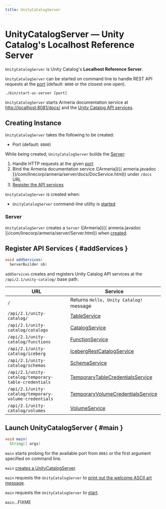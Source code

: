 ```yaml
---
title: UnityCatalogServer
---
```


# UnityCatalogServer &mdash; Unity Catalog's Localhost Reference Server

`UnityCatalogServer` is Unity Catalog's **Localhost Reference Server**.

`UnityCatalogServer` can be started on command line to handle REST API requests at the [port](#port) (default: `8080` or the closest one open).

```console
./bin/start-uc-server [port]
```

`UnityCatalogServer` starts Armeria documentation service at <http://localhost:8081/docs/> and the [Unity Catalog API services](#addServices).

## Creating Instance

`UnityCatalogServer` takes the following to be created:

* <span id="port"> Port (default: `8080`)

While being created, `UnityCatalogServer` builds the [Server](#server):

1. Handle HTTP requests at the given [port](#port)
1. Bind the Armeria documentation service ([Armeria]({{ armeria.javadoc }}/com/linecorp/armeria/server/docs/DocService.html)) under `/docs` URL
1. [Register the API services](#addServices)

`UnityCatalogServer` is created when:

* `UnityCatalogServer` command-line utility is [started](#main)

### Server

`UnityCatalogServer` creates a `Server` ([Armeria]({{ armeria.javadoc }}/com/linecorp/armeria/server/Server.html)) when [created](#creating-instance).

## Register API Services { #addServices }

```java
void addServices(
  ServerBuilder sb)
```

`addServices` creates and registers Unity Catalog API services at the `/api/2.1/unity-catalog/` base path.

URL | Service
-|-
 `/` | Returns `Hello, Unity Catalog!` message
 `/api/2.1/unity-catalog/` |  [TableService](TableService.md)
 `/api/2.1/unity-catalog/catalogs` | [CatalogService](CatalogService.md)
 `/api/2.1/unity-catalog/functions` | [FunctionService](FunctionService.md)
 `/api/2.1/unity-catalog/iceberg` | [IcebergRestCatalogService](../iceberg/IcebergRestCatalogService.md)
 `/api/2.1/unity-catalog/schemas` | [SchemaService](SchemaService.md)
 `/api/2.1/unity-catalog/temporary-table-credentials` | [TemporaryTableCredentialsService](TemporaryTableCredentialsService.md)
 `/api/2.1/unity-catalog/temporary-volume-credentials` | [TemporaryVolumeCredentialsService](TemporaryVolumeCredentialsService.md)
 `/api/2.1/unity-catalog/volumes` | [VolumeService](VolumeService.md)

## Launch UnityCatalogServer { #main }

```java
void main(
  String[] args)
```

`main` starts probing for the available port from `8081` or the first argument specified on command line.

`main` [creates a UnityCatalogServer](#creating-instance).

`main` requests the `UnityCatalogServer` to [print out the welcome ASCII art message](#printArt).

`main` requests the `UnityCatalogServer` to [start](#start).

`main`...FIXME
